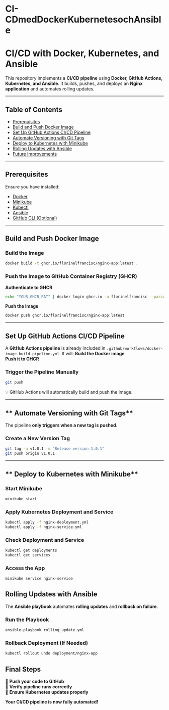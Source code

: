 # CI-CDmedDockerKubernetesochAnsible

# CI/CD with Docker, Kubernetes, and Ansible

This repository implements a **CI/CD pipeline** using **Docker, GitHub Actions, Kubernetes, and Ansible**. It builds, pushes, and deploys an **Nginx application** and automates rolling updates.

---

## **Table of Contents**

- [Prerequisites](#-prerequisites)
- [Build and Push Docker Image](#1️⃣-build-and-push-docker-image)
- [Set Up GitHub Actions CI/CD Pipeline](#2️⃣-set-up-github-actions-cicd-pipeline)
- [Automate Versioning with Git Tags](#3️⃣-automate-versioning-with-git-tags)
- [Deploy to Kubernetes with Minikube](#4️⃣-deploy-to-kubernetes-with-minikube)
- [Rolling Updates with Ansible](#5️⃣-rolling-updates-with-ansible)
- [Future Improvements](#-future-improvements)

---

## **Prerequisites**

Ensure you have installed:

- [Docker](https://docs.docker.com/get-docker/)
- [Minikube](https://minikube.sigs.k8s.io/docs/start/)
- [Kubectl](https://kubernetes.io/docs/tasks/tools/)
- [Ansible](https://docs.ansible.com/ansible/latest/installation_guide/intro_installation.html)
- [GitHub CLI (Optional)](https://cli.github.com/)

---

## **Build and Push Docker Image**

### **Build the Image**

```sh
docker build -t ghcr.io/florinelfrancisc/nginx-app:latest .
```

### **Push the Image to GitHub Container Registry (GHCR)**

**Authenticate to GHCR**

```sh
echo "YOUR_GHCR_PAT" | docker login ghcr.io -u florinelfrancisc --password-stdin
```

**Push the Image**

```sh
docker push ghcr.io/florinelfrancisc/nginx-app:latest
```

---

## **Set Up GitHub Actions CI/CD Pipeline**

A **GitHub Actions pipeline** is already included in `.github/workflows/docker-image-build-pipeline.yml`. It will:
**Build the Docker image**  
 **Push it to GHCR**

### **Trigger the Pipeline Manually**

```sh
git push
```

💡 GitHub Actions will automatically build and push the image.

---

## ** Automate Versioning with Git Tags**

The pipeline **only triggers when a new tag is pushed**.

### **Create a New Version Tag**

```sh
git tag -a v1.0.1 -m "Release version 1.0.1"
git push origin v1.0.1
```

---

## ** Deploy to Kubernetes with Minikube**

### **Start Minikube**

```sh
minikube start
```

### **Apply Kubernetes Deployment and Service**

```sh
kubectl apply -f nginx-deployment.yml
kubectl apply -f nginx-service.yml
```

### **Check Deployment and Service**

```sh
kubectl get deployments
kubectl get services
```

### **Access the App**

```sh
minikube service nginx-service
```

## **Rolling Updates with Ansible**

The **Ansible playbook** automates **rolling updates** and **rollback on failure**.

### **Run the Playbook**

```sh
ansible-playbook rolling_update.yml
```

### **Rollback Deployment (If Needed)**

```sh
kubectl rollout undo deployment/nginx-app
```

## **Final Steps**

🔹 **Push your code to GitHub**  
🔹 **Verify pipeline runs correctly**  
🔹 **Ensure Kubernetes updates properly**

**Your CI/CD pipeline is now fully automated!**
